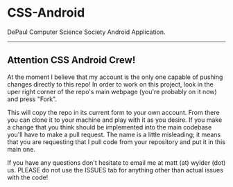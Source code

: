 CSS-Android
===========

DePaul Computer Science Society Android Application.
__________________

Attention CSS Android Crew!
-----------------
At the moment I believe that my account is the only one capable of pushing changes directly to this repo! In order to work on this project, look in the uper right corner of the repo's main webpage (you're probably on it now) and press "Fork".

This will copy the repo in its current form to your own account. From there you can clone it to your machine and play with it as you desire. If you make a change that you think should be implemented into the main codebase you'll have to make a pull request. The name is a little misleading; it means that you are requesting that I pull code from your repository and put it in this main one.

If you have any questions don't hesitate to email me at matt (at) wylder (dot) us. PLEASE do not use the ISSUES tab for anything other than actual issues with the code!
